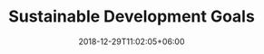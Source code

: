 ---
title: "Sustainable Development Goals"
date: 2018-12-29T11:02:05+06:00
icon: "ti-link"
description: "Lorem ipsum dolor sit amet ipsum dolor sit amet ipsum dolor sit amet"
type : "docs"
---
